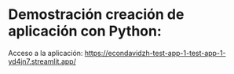 # Demostración creación de aplicación con Python:



Acceso a la aplicación: https://econdavidzh-test-app-1-test-app-1-yd4jn7.streamlit.app/
